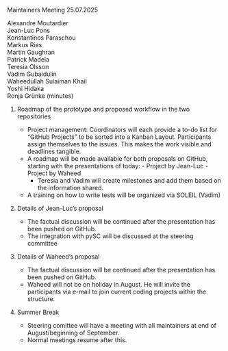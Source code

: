 Maintainers Meeting 
25.07.2025

Alexandre Moutardier  
Jean-Luc Pons  
Konstantinos Paraschou  
Markus Ries  
Martin Gaughran  
Patrick Madela  
Teresia Olsson  
Vadim Gubaidulin  
Waheedullah Sulaiman Khail  
Yoshi Hidaka  
Ronja Grünke (minutes)  


1. Roadmap of the prototype and proposed workflow in the two repositories
   - Project management: Coordinators will each provide a to-do list for “GitHub Projects” to be sorted into a Kanban Layout. Participants assign themselves to the issues. This makes the work visible and deadlines tangible. 
   - A roadmap will be made available for both proposals on GitHub, starting with the presentations of today:
         - Project by Jean-Luc
         - Project by Waheed
     - Teresia and Vadim will create milestones and add them based on the information shared.
    - A training on how to write tests will be organized via SOLEIL (Vadim) 

2. Details of Jean-Luc’s proposal
    - The factual discussion will be continued after the presentation has been pushed on GitHub.
    - The integration with pySC will be discussed at the steering committee 

3. Details of Waheed’s proposal 
    - The factual discussion will be continued after the presentation has been pushed on GitHub.
   - Waheed will not be on holiday in August. He will invite the participants via e-mail to join current coding projects within the structure.

4. Summer Break
    - Steering comittee will have a meeting with all maintainers at end of August/beginning of September.
    - Normal meetings resume after this.

